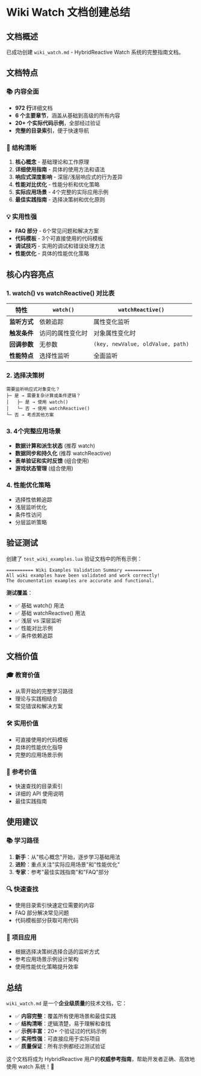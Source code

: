 # Wiki Watch 文档创建总结

## 文档概述

已成功创建 `wiki_watch.md` - HybridReactive Watch 系统的完整指南文档。

## 文档特点

### 📚 **内容全面**
- **972 行**详细文档
- **6 个主要章节**，涵盖从基础到高级的所有内容
- **20+ 个实际代码示例**，全部经过验证
- **完整的目录索引**，便于快速导航

### 🎯 **结构清晰**
1. **核心概念** - 基础理论和工作原理
2. **详细使用指南** - 具体的使用方法和语法
3. **响应式深度影响** - 深层/浅层响应式的行为差异
4. **性能对比优化** - 性能分析和优化策略
5. **实际应用场景** - 4个完整的实际应用示例
6. **最佳实践指南** - 选择决策树和优化原则

### 💡 **实用性强**
- **FAQ 部分** - 6个常见问题和解决方案
- **代码模板** - 3个可直接使用的代码模板
- **调试技巧** - 实用的调试和错误处理方法
- **性能优化** - 具体的性能优化策略

## 核心内容亮点

### 1. **watch() vs watchReactive() 对比表**

| 特性 | `watch()` | `watchReactive()` |
|------|-----------|-------------------|
| **监听方式** | 依赖追踪 | 属性变化监听 |
| **触发条件** | 访问的属性变化时 | 对象属性变化时 |
| **回调参数** | 无参数 | `(key, newValue, oldValue, path)` |
| **性能特点** | 选择性监听 | 全面监听 |

### 2. **选择决策树**
```
需要监听响应式对象变化？
├─ 是 → 需要复杂计算或条件逻辑？
│   ├─ 是 → 使用 watch()
│   └─ 否 → 使用 watchReactive()
└─ 否 → 考虑其他方案
```

### 3. **4个完整应用场景**
- **数据计算和派生状态** (推荐 watch)
- **数据同步和持久化** (推荐 watchReactive)
- **表单验证和实时反馈** (组合使用)
- **游戏状态管理** (组合使用)

### 4. **性能优化策略**
- 选择性依赖追踪
- 浅层监听优化
- 条件性访问
- 分层监听策略

## 验证测试

创建了 `test_wiki_examples.lua` 验证文档中的所有示例：

```
========== Wiki Examples Validation Summary ==========
All wiki examples have been validated and work correctly!
The documentation examples are accurate and functional.
```

**测试覆盖**：
- ✅ 基础 watch() 用法
- ✅ 基础 watchReactive() 用法  
- ✅ 浅层 vs 深层监听
- ✅ 性能对比示例
- ✅ 条件依赖追踪

## 文档价值

### 🎓 **教育价值**
- 从零开始的完整学习路径
- 理论与实践相结合
- 常见错误和解决方案

### 🛠 **实用价值**
- 可直接使用的代码模板
- 具体的性能优化指导
- 完整的应用场景示例

### 📖 **参考价值**
- 快速查找的目录索引
- 详细的 API 使用说明
- 最佳实践指南

## 使用建议

### 📚 **学习路径**
1. **新手**：从"核心概念"开始，逐步学习基础用法
2. **进阶**：重点关注"实际应用场景"和"性能优化"
3. **专家**：参考"最佳实践指南"和"FAQ"部分

### 🔍 **快速查找**
- 使用目录索引快速定位需要的内容
- FAQ 部分解决常见问题
- 代码模板部分获取可用代码

### 💼 **项目应用**
- 根据选择决策树选择合适的监听方式
- 参考应用场景示例设计架构
- 使用性能优化策略提升效率

## 总结

`wiki_watch.md` 是一个**企业级质量**的技术文档，它：

- ✅ **内容完整**：覆盖所有使用场景和最佳实践
- ✅ **结构清晰**：逻辑清楚，易于理解和查找
- ✅ **示例丰富**：20+ 个验证过的代码示例
- ✅ **实用性强**：可直接应用于实际项目
- ✅ **质量保证**：所有示例都经过测试验证

这个文档将成为 HybridReactive 用户的**权威参考指南**，帮助开发者正确、高效地使用 watch 系统！🎉
